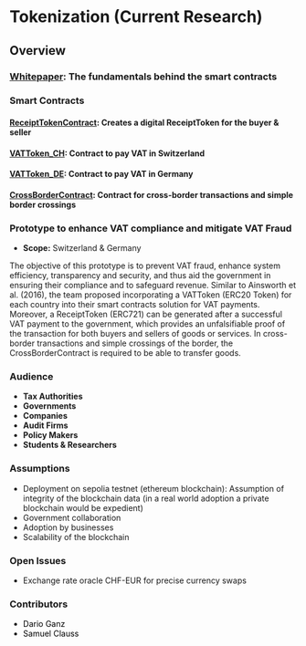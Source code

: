 # Tokenization (Current Research)

## Overview
### [Whitepaper](Whitepaper.md): The fundamentals behind the smart contracts
### Smart Contracts
#### [ReceiptTokenContract](VAT%20fraud/ReceiptTokenContract.sol): Creates a digital ReceiptToken for the buyer & seller
#### [VATToken_CH](VAT%20fraud/VATToken_CH.sol): Contract to pay VAT in Switzerland
#### [VATToken_DE](VAT%20fraud/VATToken_DE.sol): Contract to pay VAT in Germany
#### [CrossBorderContract](VAT%20fraud/CrossBorderContract.sol): Contract for cross-border transactions and simple border crossings 

### Prototype to enhance VAT compliance and mitigate VAT Fraud
- **Scope:** Switzerland & Germany

The objective of this prototype is to prevent VAT fraud, enhance system efficiency, transparency and security, and thus aid the government in ensuring their compliance and to safeguard revenue. Similar to Ainsworth et al. (2016), the team proposed incorporating a VATToken (ERC20 Token) for each country into their smart contracts solution for VAT payments. Moreover, a ReceiptToken (ERC721) can be generated after a successful VAT payment to the government, which provides an unfalsifiable proof of the transaction for both buyers and sellers of goods or services. In cross-border transactions and simple crossings of the border, the CrossBorderContract is required to be able to transfer goods.

### Audience
- **Tax Authorities**
- **Governments**
- **Companies**
- **Audit Firms**
- **Policy Makers**
- **Students & Researchers**

### Assumptions
- Deployment on sepolia testnet (ethereum blockchain): Assumption of integrity of the blockchain data (in a real world adoption a private blockchain would be expedient)
- Government collaboration
- Adoption by businesses
- Scalability of the blockchain

### Open Issues
- Exchange rate oracle CHF-EUR for precise currency swaps

### Contributors
- <a href="https://github.com/darioganz" style="text-decoration: none; color: black;">Dario Ganz</a>
- <a href="https://github.com/SamuelClauss" style="text-decoration: none; color: black;">Samuel Clauss</a>
